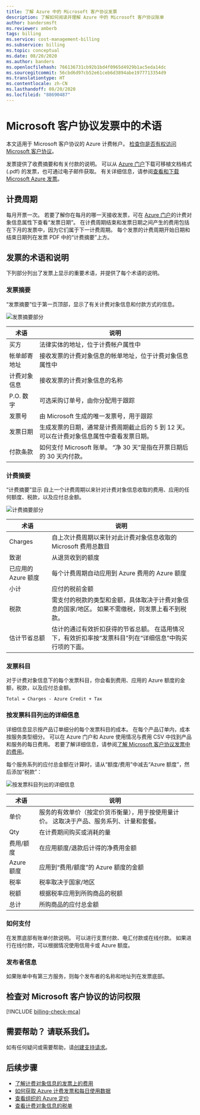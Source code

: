 ```yaml
---
title: 了解 Azure 中的 Microsoft 客户协议发票
description: 了解如何阅读并理解 Azure 中的 Microsoft 客户协议账单
author: bandersmsft
ms.reviewer: amberb
tags: billing
ms.service: cost-management-billing
ms.subservice: billing
ms.topic: conceptual
ms.date: 08/20/2020
ms.author: banders
ms.openlocfilehash: 766136731cb92b1bd4f0965d4929b1ac5eda14dc
ms.sourcegitcommit: 56cbd6d97cb52e61ceb6d3894abe1977713354d9
ms.translationtype: HT
ms.contentlocale: zh-CN
ms.lasthandoff: 08/20/2020
ms.locfileid: "88690487"
---
```

# <a name="terms-in-your-microsoft-customer-agreement-invoice"></a>Microsoft 客户协议发票中的术语

本文适用于 Microsoft 客户协议的 Azure 计费帐户。 [检查你是否有权访问 Microsoft 客户协议](#check-access-to-a-microsoft-customer-agreement)。

发票提供了收费摘要和有关付款的说明。 可以从 [Azure 门户](https://portal.azure.com/)下载可移植文档格式 (.pdf) 的发票，也可通过电子邮件获取。 有关详细信息，请参阅[查看和下载 Microsoft Azure 发票](download-azure-invoice.md)。

## <a name="billing-period"></a>计费周期

每月开票一次。 若要了解你在每月的哪一天接收发票，可在 [Azure 门户](https://portal.azure.com/)的计费对象信息属性下查看“发票日期”。 在计费周期结束和发票日期之间产生的费用包括在下月的发票中，因为它们属于下一计费周期。 每个发票的计费周期开始日期和结束日期列在发票 PDF 中的“计费摘要”上方。 

## <a name="invoice-terms-and-descriptions"></a>发票的术语和说明

下列部分列出了发票上显示的重要术语，并提供了每个术语的说明。

### <a name="invoice-summary"></a>发票摘要

“发票摘要”位于第一页顶部，显示了有关计费对象信息和付款方式的信息。 

![发票摘要部分](./media/mca-understand-your-invoice/invoicesummary.png)

| 术语 | 说明 |
| --- | --- |
| 买方 |法律实体的地址，位于计费帐户属性中|
| 帐单邮寄地址 |接收发票的计费对象信息的帐单地址，位于计费对象信息属性中|
| 计费对象信息 |接收发票的计费对象信息的名称 |
| P.O. 数字 |可选采购订单号，由你分配用于跟踪 |
| 发票号 |由 Microsoft 生成的唯一发票号，用于跟踪 |
| 发票日期 |生成发票的日期，通常是计费周期截止后的 5 到 12 天。 可以在计费对象信息属性中查看发票日期。|
| 付款条款 |如何支付 Microsoft 账单。 “净 30 天”是指在开票日期后的 30 天内付款。  |

### <a name="billing-summary"></a>计费摘要

“计费摘要”显示  自上一个计费周期以来针对计费对象信息收取的费用、应用的任何额度、税款，以及应付总金额。

![计费摘要部分](./media/mca-understand-your-invoice/billingsummary.png)

| 术语 | 说明 |
| --- | --- |
| Charges|自上次计费周期以来针对此计费对象信息收取的 Microsoft 费用总数目 |
| 致谢 |从退货收到的额度 |
| 已应用的 Azure 额度 | 每个计费周期自动应用到 Azure 费用的 Azure 额度 |
| 小计 |应付的税前金额 |
| 税款 |需支付的税款的类型和金额，具体取决于计费对象信息的国家/地区。 如果不需缴税，则发票上看不到税款。 |
| 估计节省总额 |估计的通过有效折扣获得的节省总额。 在适用情况下，有效折扣率按“发票科目”列在“详细信息”中购买行项的下面。 |

### <a name="invoice-sections"></a>发票科目

对于计费对象信息下的每个发票科目，你会看到费用、应用的 Azure 额度的金额，税款，以及应付总金额。

`Total = Charges - Azure Credit + Tax`

### <a name="details-by-invoice-section"></a>按发票科目列出的详细信息

详细信息显示按产品订单细分的每个发票科目的成本。 在每个产品订单内，成本按服务类型细分。 可以在 Azure 门户和 Azure 使用情况与费用 CSV 中找到产品和服务的每日费用。 若要了解详细信息，请参阅[了解 Microsoft 客户协议发票中的费用](review-customer-agreement-bill.md)。

每个服务系列的应付总金额在计算时，请从“额度/费用”中减去“Azure 额度”，然后添加“税款”：   


![按发票科目列出的详细信息](./media/mca-understand-your-invoice/invoicesectiondetails.png)

| 术语 |说明 |
| --- | --- |
| 单价 | 服务的有效单价（按定价货币衡量），用于按使用量计价。 这取决于产品、服务系列、计量和套餐。 |
| Qty | 在计费期间购买或消耗的量 |
| 费用/额度 | 在应用额度/退款后计得的净费用金额 |
| Azure 额度 | 应用到“费用/额度”的 Azure 额度的金额|
| 税率 | 税率取决于国家/地区 |
| 税额 | 根据税率应用到所购商品的税额 |
| 总计 | 所购商品的应付总金额 |

### <a name="how-to-pay"></a>如何支付

在发票底部有账单付款说明。 可以进行支票付款、电汇付款或在线付款。 如果进行在线付款，可以根据情况使用信用卡或 Azure 额度。

### <a name="publisher-information"></a>发布者信息

如果账单中有第三方服务，则每个发布者的名称和地址列在发票底部。

## <a name="check-access-to-a-microsoft-customer-agreement"></a>检查对 Microsoft 客户协议的访问权限
[!INCLUDE [billing-check-mca](../../../includes/billing-check-mca.md)]

## <a name="need-help-contact-us"></a>需要帮助？ 请联系我们。

如有任何疑问或需要帮助，请[创建支持请求](https://go.microsoft.com/fwlink/?linkid=2083458)。

## <a name="next-steps"></a>后续步骤

- [了解计费对象信息的发票上的费用](review-customer-agreement-bill.md)
- [如何获取 Azure 计费发票和每日使用数据](../manage/download-azure-invoice-daily-usage-date.md)
- [查看组织的 Azure 定价](../manage/ea-pricing.md)
- [查看计费对象信息的税单](mca-download-tax-document.md)
